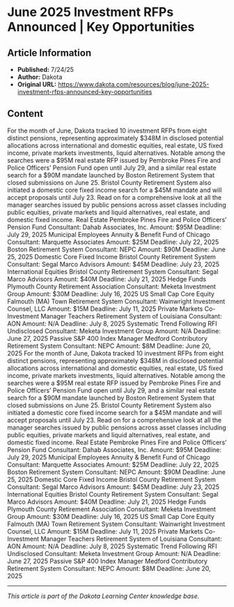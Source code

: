 # June 2025 Investment RFPs Announced | Key Opportunities

## Article Information
- **Published:** 7/24/25
- **Author:** Dakota
- **Original URL:** https://www.dakota.com/resources/blog/june-2025-investment-rfps-announced-key-opportunities

## Content

For the month of June, Dakota tracked 10 investment RFPs from eight distinct pensions, representing approximately $348M in disclosed potential allocations across international and domestic equities, real estate, US fixed income, private markets investments, liquid alternatives. Notable among the searches were a $95M real estate RFP issued by Pembroke Pines Fire and Police Officers’ Pension Fund open until July 29, and a similar real estate search for a $90M mandate launched by Boston Retirement System that closed submissions on June 25. Bristol County Retirement System also initiated a domestic core fixed income search for a $45M mandate and will accept proposals until July 23. Read on for a comprehensive look at all the manager searches issued by public pensions across asset classes including public equities, private markets and liquid alternatives, real estate, and domestic fixed income. Real Estate Pembroke Pines Fire and Police Officers’ Pension Fund Consultant: Dahab Associates, Inc. Amount: $95M Deadline: July 29, 2025 Municipal Employees Annuity & Benefit Fund of Chicago Consultant: Marquette Associates Amount: $25M Deadline: July 22, 2025 Boston Retirement System Consultant: NEPC Amount: $90M Deadline: June 25, 2025 Domestic Core Fixed Income Bristol County Retirement System Consultant: Segal Marco Advisors Amount: $45M Deadline: July 23, 2025 International Equities Bristol County Retirement System Consultant: Segal Marco Advisors Amount: $40M Deadline: July 21, 2025 Hedge Funds Plymouth County Retirement Association Consultant: Meketa Investment Group Amount: $30M Deadline: July 16, 2025 US Small Cap Core Equity Falmouth (MA) Town Retirement System Consultant: Wainwright Investment Counsel, LLC Amount: $15M Deadline: July 11, 2025 Private Markets Co-Investment Manager Teachers Retirement System of Louisiana Consultant: AON Amount: N/A Deadline: July 8, 2025 Systematic Trend Following RFI Undisclosed Consultant: Meketa Investment Group Amount: N/A Deadline: June 27, 2025 Passive S&P 400 Index Manager Medford Contributory Retirement System Consultant: NEPC Amount: $8M Deadline: June 20, 2025 For the month of June, Dakota tracked 10 investment RFPs from eight distinct pensions, representing approximately $348M in disclosed potential allocations across international and domestic equities, real estate, US fixed income, private markets investments, liquid alternatives. Notable among the searches were a $95M real estate RFP issued by Pembroke Pines Fire and Police Officers’ Pension Fund open until July 29, and a similar real estate search for a $90M mandate launched by Boston Retirement System that closed submissions on June 25. Bristol County Retirement System also initiated a domestic core fixed income search for a $45M mandate and will accept proposals until July 23. Read on for a comprehensive look at all the manager searches issued by public pensions across asset classes including public equities, private markets and liquid alternatives, real estate, and domestic fixed income. Real Estate Pembroke Pines Fire and Police Officers’ Pension Fund Consultant: Dahab Associates, Inc. Amount: $95M Deadline: July 29, 2025 Municipal Employees Annuity & Benefit Fund of Chicago Consultant: Marquette Associates Amount: $25M Deadline: July 22, 2025 Boston Retirement System Consultant: NEPC Amount: $90M Deadline: June 25, 2025 Domestic Core Fixed Income Bristol County Retirement System Consultant: Segal Marco Advisors Amount: $45M Deadline: July 23, 2025 International Equities Bristol County Retirement System Consultant: Segal Marco Advisors Amount: $40M Deadline: July 21, 2025 Hedge Funds Plymouth County Retirement Association Consultant: Meketa Investment Group Amount: $30M Deadline: July 16, 2025 US Small Cap Core Equity Falmouth (MA) Town Retirement System Consultant: Wainwright Investment Counsel, LLC Amount: $15M Deadline: July 11, 2025 Private Markets Co-Investment Manager Teachers Retirement System of Louisiana Consultant: AON Amount: N/A Deadline: July 8, 2025 Systematic Trend Following RFI Undisclosed Consultant: Meketa Investment Group Amount: N/A Deadline: June 27, 2025 Passive S&P 400 Index Manager Medford Contributory Retirement System Consultant: NEPC Amount: $8M Deadline: June 20, 2025

---

*This article is part of the Dakota Learning Center knowledge base.*